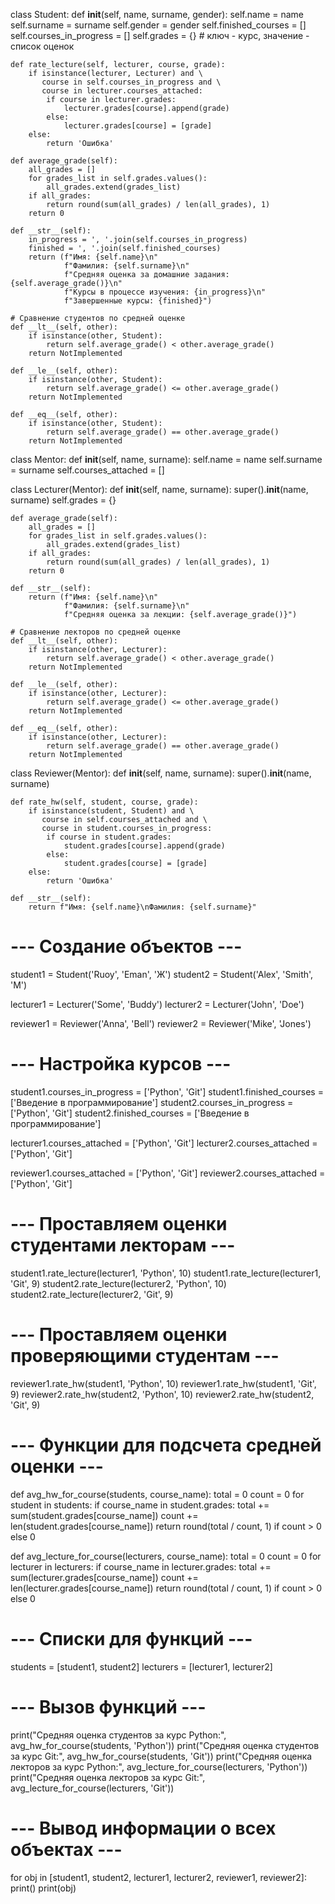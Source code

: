 class Student:
    def __init__(self, name, surname, gender):
        self.name = name
        self.surname = surname
        self.gender = gender
        self.finished_courses = []
        self.courses_in_progress = []
        self.grades = {}  # ключ - курс, значение - список оценок

    def rate_lecture(self, lecturer, course, grade):
        if isinstance(lecturer, Lecturer) and \
           course in self.courses_in_progress and \
           course in lecturer.courses_attached:
            if course in lecturer.grades:
                lecturer.grades[course].append(grade)
            else:
                lecturer.grades[course] = [grade]
        else:
            return 'Ошибка'

    def average_grade(self):
        all_grades = []
        for grades_list in self.grades.values():
            all_grades.extend(grades_list)
        if all_grades:
            return round(sum(all_grades) / len(all_grades), 1)
        return 0

    def __str__(self):
        in_progress = ', '.join(self.courses_in_progress)
        finished = ', '.join(self.finished_courses)
        return (f"Имя: {self.name}\n"
                f"Фамилия: {self.surname}\n"
                f"Средняя оценка за домашние задания: {self.average_grade()}\n"
                f"Курсы в процессе изучения: {in_progress}\n"
                f"Завершенные курсы: {finished}")

    # Сравнение студентов по средней оценке
    def __lt__(self, other):
        if isinstance(other, Student):
            return self.average_grade() < other.average_grade()
        return NotImplemented

    def __le__(self, other):
        if isinstance(other, Student):
            return self.average_grade() <= other.average_grade()
        return NotImplemented

    def __eq__(self, other):
        if isinstance(other, Student):
            return self.average_grade() == other.average_grade()
        return NotImplemented


class Mentor:
    def __init__(self, name, surname):
        self.name = name
        self.surname = surname
        self.courses_attached = []


class Lecturer(Mentor):
    def __init__(self, name, surname):
        super().__init__(name, surname)
        self.grades = {}

    def average_grade(self):
        all_grades = []
        for grades_list in self.grades.values():
            all_grades.extend(grades_list)
        if all_grades:
            return round(sum(all_grades) / len(all_grades), 1)
        return 0

    def __str__(self):
        return (f"Имя: {self.name}\n"
                f"Фамилия: {self.surname}\n"
                f"Средняя оценка за лекции: {self.average_grade()}")

    # Сравнение лекторов по средней оценке
    def __lt__(self, other):
        if isinstance(other, Lecturer):
            return self.average_grade() < other.average_grade()
        return NotImplemented

    def __le__(self, other):
        if isinstance(other, Lecturer):
            return self.average_grade() <= other.average_grade()
        return NotImplemented

    def __eq__(self, other):
        if isinstance(other, Lecturer):
            return self.average_grade() == other.average_grade()
        return NotImplemented


class Reviewer(Mentor):
    def __init__(self, name, surname):
        super().__init__(name, surname)

    def rate_hw(self, student, course, grade):
        if isinstance(student, Student) and \
           course in self.courses_attached and \
           course in student.courses_in_progress:
            if course in student.grades:
                student.grades[course].append(grade)
            else:
                student.grades[course] = [grade]
        else:
            return 'Ошибка'

    def __str__(self):
        return f"Имя: {self.name}\nФамилия: {self.surname}"


# --- Создание объектов ---
student1 = Student('Ruoy', 'Eman', 'Ж')
student2 = Student('Alex', 'Smith', 'М')

lecturer1 = Lecturer('Some', 'Buddy')
lecturer2 = Lecturer('John', 'Doe')

reviewer1 = Reviewer('Anna', 'Bell')
reviewer2 = Reviewer('Mike', 'Jones')

# --- Настройка курсов ---
student1.courses_in_progress = ['Python', 'Git']
student1.finished_courses = ['Введение в программирование']
student2.courses_in_progress = ['Python', 'Git']
student2.finished_courses = ['Введение в программирование']

lecturer1.courses_attached = ['Python', 'Git']
lecturer2.courses_attached = ['Python', 'Git']

reviewer1.courses_attached = ['Python', 'Git']
reviewer2.courses_attached = ['Python', 'Git']

# --- Проставляем оценки студентами лекторам ---
student1.rate_lecture(lecturer1, 'Python', 10)
student1.rate_lecture(lecturer1, 'Git', 9)
student2.rate_lecture(lecturer2, 'Python', 10)
student2.rate_lecture(lecturer2, 'Git', 9)

# --- Проставляем оценки проверяющими студентам ---
reviewer1.rate_hw(student1, 'Python', 10)
reviewer1.rate_hw(student1, 'Git', 9)
reviewer2.rate_hw(student2, 'Python', 10)
reviewer2.rate_hw(student2, 'Git', 9)

# --- Функции для подсчета средней оценки ---
def avg_hw_for_course(students, course_name):
    total = 0
    count = 0
    for student in students:
        if course_name in student.grades:
            total += sum(student.grades[course_name])
            count += len(student.grades[course_name])
    return round(total / count, 1) if count > 0 else 0

def avg_lecture_for_course(lecturers, course_name):
    total = 0
    count = 0
    for lecturer in lecturers:
        if course_name in lecturer.grades:
            total += sum(lecturer.grades[course_name])
            count += len(lecturer.grades[course_name])
    return round(total / count, 1) if count > 0 else 0

# --- Списки для функций ---
students = [student1, student2]
lecturers = [lecturer1, lecturer2]

# --- Вызов функций ---
print("Средняя оценка студентов за курс Python:", avg_hw_for_course(students, 'Python'))
print("Средняя оценка студентов за курс Git:", avg_hw_for_course(students, 'Git'))
print("Средняя оценка лекторов за курс Python:", avg_lecture_for_course(lecturers, 'Python'))
print("Средняя оценка лекторов за курс Git:", avg_lecture_for_course(lecturers, 'Git'))

# --- Вывод информации о всех объектах ---
for obj in [student1, student2, lecturer1, lecturer2, reviewer1, reviewer2]:
    print()
    print(obj)
